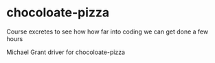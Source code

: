 # chocoloate-pizza
Course excretes to see how how far into coding we can get done a few hours

Michael Grant driver for chocoloate-pizza